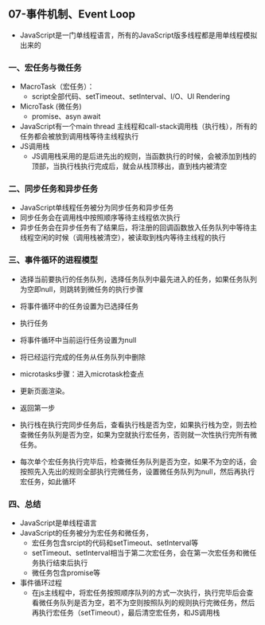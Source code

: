 ## 07-事件机制、Event Loop

- JavaScript是一门单线程语言，所有的JavaScript版多线程都是用单线程模拟出来的

### 一、宏任务与微任务

- MacroTask（宏任务）：
  - script全部代码、setTimeout、setInterval、I/O、UI Rendering
- MicroTask (微任务)
  - promise、asyn await
- JavaScript有一个main  thread 主线程和call-stack调用栈（执行栈），所有的任务都会被放到调用栈等待主线程执行
- JS调用栈
  - JS调用栈采用的是后进先出的规则，当函数执行的时候，会被添加到栈的顶部，当执行栈执行完成后，就会从栈顶移出，直到栈内被清空

### 二、同步任务和异步任务

- JavaScript单线程任务被分为同步任务和异步任务
- 同步任务会在调用栈中按照顺序等待主线程依次执行
- 异步任务会在异步任务有了结果后，将注册的回调函数放入任务队列中等待主线程空闲的时候（调用栈被清空），被读取到栈内等待主线程的执行

### 三、事件循环的进程模型

- 选择当前要执行的任务队列，选择任务队列中最先进入的任务，如果任务队列为空即null，则跳转到微任务的执行步骤
- 将事件循环中的任务设置为已选择任务
- 执行任务
- 将事件循环中当前运行任务设置为null
- 将已经运行完成的任务从任务队列中删除
- microtasks步骤：进入microtask检查点
- 更新页面渲染。
- 返回第一步



- 执行栈在执行完同步任务后，查看执行栈是否为空，如果执行栈为空，则去检查微任务队列是否为空，如果为空就执行宏任务，否则就一次性执行完所有微任务。
- 每次单个宏任务执行完毕后，检查微任务队列是否为空，如果不为空的话，会按照先入先出的规则全部执行完微任务，设置微任务队列为null，然后再执行宏任务，如此循环

### 四、总结

- JavaScript是单线程语言
- JavaScript的任务被分为宏任务和微任务，
  - 宏任务包含srcipt的代码和setTimeout、setInterval等
  - setTimeout、setInterval相当于第二次宏任务，会在第一次宏任务和微任务执行结束后执行
  - 微任务包含promise等
- 事件循环过程
  - 在js主线程中，将宏任务按照顺序队列的方式一次执行，执行完毕后会查看微任务队列是否为空，若不为空则按照队列的规则执行完微任务，然后再执行宏任务（setTimeout），最后清空宏任务，和JS调用栈

